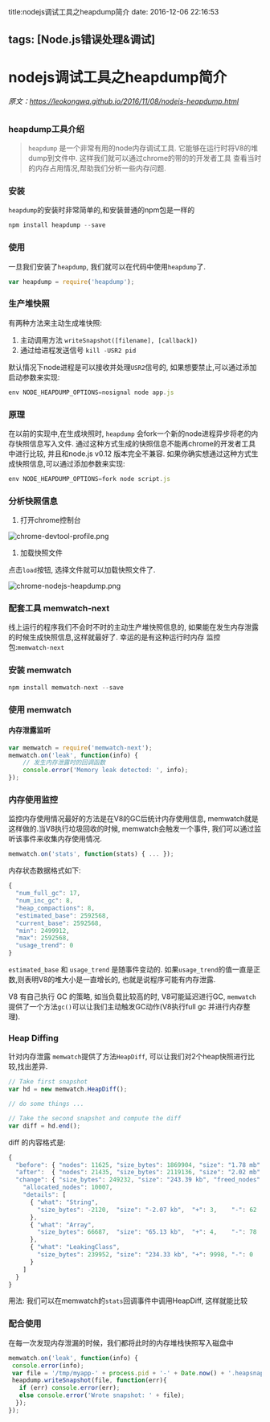 title:nodejs调试工具之heapdump简介
date: 2016-12-06 22:16:53

tags: [Node.js错误处理&调试]
---
# nodejs调试工具之heapdump简介

######  原文：https://leokongwq.github.io/2016/11/08/nodejs-heapdump.html
### heapdump工具介绍

> `heapdump` 是一个非常有用的node内存调试工具. 它能够在运行时将V8的堆dump到文件中. 这样我们就可以通过chrome的带的的开发者工具
> 查看当时的内存占用情况,帮助我们分析一些内存问题.

### 安装

`heapdump`的安装时非常简单的,和安装普通的npm包是一样的

```javascript
npm install heapdump --save
```

### 使用

一旦我们安装了`heapdump`, 我们就可以在代码中使用`heapdump`了.

```javascript
var heapdump = require('heapdump');
```

### 生产堆快照

有两种方法来主动生成堆快照:

1. 主动调用方法 `writeSnapshot([filename], [callback])`
2. 通过给进程发送信号 `kill -USR2 pid`

默认情况下node进程是可以接收并处理`USR2`信号的, 如果想要禁止,可以通过添加启动参数来实现:

```javascript
env NODE_HEAPDUMP_OPTIONS=nosignal node app.js
```

### 原理

在以前的实现中,在生成块照时, `heapdump` 会fork一个新的node进程异步将老的内存快照信息写入文件. 通过这种方式生成的快照信息不能再chrome的开发者工具中进行比较, 并且和node.js v0.12 版本完全不兼容. 如果你确实想通过这种方式生成快照信息,可以通过添加参数来实现:

```javascript
env NODE_HEAPDUMP_OPTIONS=fork node script.js
```

### 分析快照信息

1. 打开chrome控制台

![chrome-devtool-profile.png](https://leokongwq.github.io/2016/11/08/nodejs-heapdump/chrome-devtool-profile.png)

1. 加载快照文件

点击`load`按钮, 选择文件就可以加载快照文件了.

![chrome-nodejs-heapdump.png](https://leokongwq.github.io/2016/11/08/nodejs-heapdump/chrome-nodejs-heapdump.png)

### 配套工具 memwatch-next

线上运行的程序我们不会时不时的主动生产堆快照信息的, 如果能在发生内存泄露的时候生成快照信息,这样就最好了. 幸运的是有这种运行时内存
监控包:`memwatch-next`

### 安装 memwatch

```javascript
npm install memwatch-next --save
```

### 使用 memwatch

#### 内存泄露监听

```javascript
var memwatch = require('memwatch-next');
memwatch.on('leak', function(info) { 
    // 发生内存泄露时的回调函数
    console.error('Memory leak detected: ', info);
});
```

### 内存使用监控

监控内存使用情况最好的方法是在V8的GC后统计内存使用信息, memwatch就是这样做的.当V8执行垃圾回收的时候, memwatch会触发一个事件, 我们可以通过监听该事件来收集内存使用情况.

```javascript
memwatch.on('stats', function(stats) { ... });
```

内存状态数据格式如下:

```javascript
{
  "num_full_gc": 17,
  "num_inc_gc": 8,
  "heap_compactions": 8,
  "estimated_base": 2592568,
  "current_base": 2592568,
  "min": 2499912,
  "max": 2592568,
  "usage_trend": 0
}
```

`estimated_base` 和 `usage_trend` 是随事件变动的. 如果`usage_trend`的值一直是正数,则表明V8的堆大小是一直增长的, 也就是说程序可能有内存泄露.

V8 有自己执行 GC 的策略, 如当负载比较高的时, V8可能延迟进行GC, `memwatch` 提供了一个方法`gc()`可以让我们主动触发GC动作(V8执行full gc 并进行内存整理).

### Heap Diffing

针对内存泄露 `memwatch`提供了方法`HeapDiff`, 可以让我们对2个heap快照进行比较,找出差异.

```javascript
// Take first snapshot 
var hd = new memwatch.HeapDiff();

// do some things ... 

// Take the second snapshot and compute the diff 
var diff = hd.end();
```

diff 的内容格式是:

```javascript
{
  "before": { "nodes": 11625, "size_bytes": 1869904, "size": "1.78 mb" },
  "after":  { "nodes": 21435, "size_bytes": 2119136, "size": "2.02 mb" },
  "change": { "size_bytes": 249232, "size": "243.39 kb", "freed_nodes": 197,
    "allocated_nodes": 10007,
    "details": [
      { "what": "String",
        "size_bytes": -2120,  "size": "-2.07 kb",  "+": 3,    "-": 62
      },
      { "what": "Array",
        "size_bytes": 66687,  "size": "65.13 kb",  "+": 4,    "-": 78
      },
      { "what": "LeakingClass",
        "size_bytes": 239952, "size": "234.33 kb", "+": 9998, "-": 0
      }
    ]
  }
}
```

用法: 我们可以在memwatch的`stats`回调事件中调用HeapDiff, 这样就能比较

### 配合使用

在每一次发现内存泄漏的时候，我们都将此时的内存堆栈快照写入磁盘中

```javascript
memwatch.on('leak', function(info) {
 console.error(info);
 var file = '/tmp/myapp-' + process.pid + '-' + Date.now() + '.heapsnapshot';
 heapdump.writeSnapshot(file, function(err){
   if (err) console.error(err);
   else console.error('Wrote snapshot: ' + file);
  });
});
```